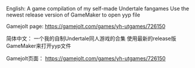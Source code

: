 English:
A game compilation of my self-made Undertale fangames
Use the newest release version of GameMaker to open yyp file

Gamejolt page:
https://gamejolt.com/games/yh-utgames/726150


简体中文：
一个我的自制Undertale同人游戏的合集
使用最新的release版GameMaker来打开yyp文件

Gamejolt页面：
https://gamejolt.com/games/yh-utgames/726150
